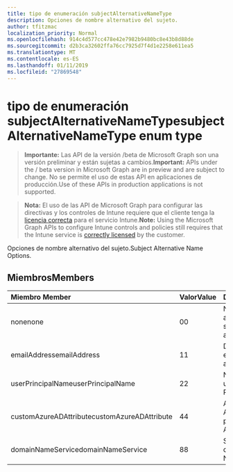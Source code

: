 ```yaml
---
title: tipo de enumeración subjectAlternativeNameType
description: Opciones de nombre alternativo del sujeto.
author: tfitzmac
localization_priority: Normal
ms.openlocfilehash: 914c4d577cc478e42e7982b9480bc8e43b8d88de
ms.sourcegitcommit: d2b3ca32602ffa76cc7925d7f4d1e2258e611ea5
ms.translationtype: MT
ms.contentlocale: es-ES
ms.lasthandoff: 01/11/2019
ms.locfileid: "27869548"
---
```

# <a name="subjectalternativenametype-enum-type"></a><span data-ttu-id="664d9-103">tipo de enumeración subjectAlternativeNameType</span><span class="sxs-lookup"><span data-stu-id="664d9-103">subjectAlternativeNameType enum type</span></span>

> <span data-ttu-id="664d9-104">**Importante:** Las API de la versión /beta de Microsoft Graph son una versión preliminar y están sujetas a cambios.</span><span class="sxs-lookup"><span data-stu-id="664d9-104">**Important:** APIs under the / beta version in Microsoft Graph are in preview and are subject to change.</span></span> <span data-ttu-id="664d9-105">No se permite el uso de estas API en aplicaciones de producción.</span><span class="sxs-lookup"><span data-stu-id="664d9-105">Use of these APIs in production applications is not supported.</span></span>

> <span data-ttu-id="664d9-106">**Nota:** El uso de las API de Microsoft Graph para configurar las directivas y los controles de Intune requiere que el cliente tenga la [licencia correcta](https://go.microsoft.com/fwlink/?linkid=839381) para el servicio Intune.</span><span class="sxs-lookup"><span data-stu-id="664d9-106">**Note:** Using the Microsoft Graph APIs to configure Intune controls and policies still requires that the Intune service is [correctly licensed](https://go.microsoft.com/fwlink/?linkid=839381) by the customer.</span></span>

<span data-ttu-id="664d9-107">Opciones de nombre alternativo del sujeto.</span><span class="sxs-lookup"><span data-stu-id="664d9-107">Subject Alternative Name Options.</span></span>
## <a name="members"></a><span data-ttu-id="664d9-108">Miembros</span><span class="sxs-lookup"><span data-stu-id="664d9-108">Members</span></span>
|<span data-ttu-id="664d9-109">Miembro	</span><span class="sxs-lookup"><span data-stu-id="664d9-109">Member</span></span>|<span data-ttu-id="664d9-110">Valor</span><span class="sxs-lookup"><span data-stu-id="664d9-110">Value</span></span>|<span data-ttu-id="664d9-111">Description</span><span class="sxs-lookup"><span data-stu-id="664d9-111">Description</span></span>|
|:---|:---|:---|
|<span data-ttu-id="664d9-112">none</span><span class="sxs-lookup"><span data-stu-id="664d9-112">none</span></span>|<span data-ttu-id="664d9-113">0</span><span class="sxs-lookup"><span data-stu-id="664d9-113">0</span></span>|<span data-ttu-id="664d9-114">Ningún nombre alternativo del sujeto.</span><span class="sxs-lookup"><span data-stu-id="664d9-114">No subject alternative name.</span></span>|
|<span data-ttu-id="664d9-115">emailAddress</span><span class="sxs-lookup"><span data-stu-id="664d9-115">emailAddress</span></span>|<span data-ttu-id="664d9-116">1</span><span class="sxs-lookup"><span data-stu-id="664d9-116">1</span></span>|<span data-ttu-id="664d9-117">Dirección de correo electrónico.</span><span class="sxs-lookup"><span data-stu-id="664d9-117">Email address.</span></span>|
|<span data-ttu-id="664d9-118">userPrincipalName</span><span class="sxs-lookup"><span data-stu-id="664d9-118">userPrincipalName</span></span>|<span data-ttu-id="664d9-119">2</span><span class="sxs-lookup"><span data-stu-id="664d9-119">2</span></span>|<span data-ttu-id="664d9-120">Nombre principal de usuario (UPN).</span><span class="sxs-lookup"><span data-stu-id="664d9-120">User Principal Name (UPN).</span></span>|
|<span data-ttu-id="664d9-121">customAzureADAttribute</span><span class="sxs-lookup"><span data-stu-id="664d9-121">customAzureADAttribute</span></span>|<span data-ttu-id="664d9-122">4</span><span class="sxs-lookup"><span data-stu-id="664d9-122">4</span></span>|<span data-ttu-id="664d9-123">Atributo de AD de Azure personalizado.</span><span class="sxs-lookup"><span data-stu-id="664d9-123">Custom Azure AD Attribute.</span></span>|
|<span data-ttu-id="664d9-124">domainNameService</span><span class="sxs-lookup"><span data-stu-id="664d9-124">domainNameService</span></span>|<span data-ttu-id="664d9-125">8</span><span class="sxs-lookup"><span data-stu-id="664d9-125">8</span></span>|<span data-ttu-id="664d9-126">Servicio de nombres de dominio (DNS).</span><span class="sxs-lookup"><span data-stu-id="664d9-126">Domain Name Service (DNS).</span></span>|





